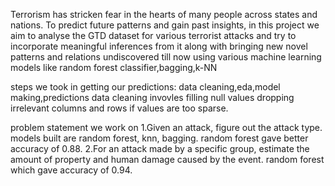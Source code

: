 Terrorism has stricken fear in the hearts of many people across states and nations. To predict future patterns and gain past insights, in this project we aim to analyse the GTD dataset for various terrorist attacks and try to incorporate meaningful inferences from it along with bringing new novel patterns and relations undiscovered till now using various machine learning models like  random forest classifier,bagging,k-NN 


steps we took in getting our predictions:
  data cleaning,eda,model making,predictions
data cleaning invovles  filling null values dropping irrelevant columns and rows if values are too sparse.

problem statement we work on
1.Given an attack, figure out the attack type. 
models built are random forest, knn, bagging. random forest gave better accuracy of 0.88.
2.For an attack made by a specific group, estimate the amount of property and human damage caused by the event.
random forest which gave accuracy of 0.94.

